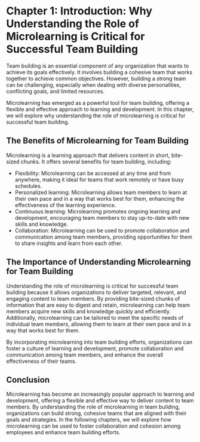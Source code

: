 Chapter 1: Introduction: Why Understanding the Role of Microlearning is Critical for Successful Team Building
=============================================================================================================

Team building is an essential component of any organization that wants to achieve its goals effectively. It involves building a cohesive team that works together to achieve common objectives. However, building a strong team can be challenging, especially when dealing with diverse personalities, conflicting goals, and limited resources.

Microlearning has emerged as a powerful tool for team building, offering a flexible and effective approach to learning and development. In this chapter, we will explore why understanding the role of microlearning is critical for successful team building.

The Benefits of Microlearning for Team Building
-----------------------------------------------

Microlearning is a learning approach that delivers content in short, bite-sized chunks. It offers several benefits for team building, including:

* Flexibility: Microlearning can be accessed at any time and from anywhere, making it ideal for teams that work remotely or have busy schedules.
* Personalized learning: Microlearning allows team members to learn at their own pace and in a way that works best for them, enhancing the effectiveness of the learning experience.
* Continuous learning: Microlearning promotes ongoing learning and development, encouraging team members to stay up-to-date with new skills and knowledge.
* Collaboration: Microlearning can be used to promote collaboration and communication among team members, providing opportunities for them to share insights and learn from each other.

The Importance of Understanding Microlearning for Team Building
---------------------------------------------------------------

Understanding the role of microlearning is critical for successful team building because it allows organizations to deliver targeted, relevant, and engaging content to team members. By providing bite-sized chunks of information that are easy to digest and retain, microlearning can help team members acquire new skills and knowledge quickly and efficiently. Additionally, microlearning can be tailored to meet the specific needs of individual team members, allowing them to learn at their own pace and in a way that works best for them.

By incorporating microlearning into team building efforts, organizations can foster a culture of learning and development, promote collaboration and communication among team members, and enhance the overall effectiveness of their teams.

Conclusion
----------

Microlearning has become an increasingly popular approach to learning and development, offering a flexible and effective way to deliver content to team members. By understanding the role of microlearning in team building, organizations can build strong, cohesive teams that are aligned with their goals and strategies. In the following chapters, we will explore how microlearning can be used to foster collaboration and cohesion among employees and enhance team building efforts.
